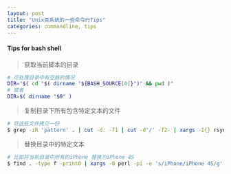 ```yaml
---
layout: post
title: "Unix类系统的一些命令行Tips"
categories: commandline, tips
---
```


#### Tips for bash shell

> 获取当前脚本的目录

``` bash
# 可处理目录中有空格的情况
DIR="$( cd "$( dirname "${BASH_SOURCE[0]}")" && pwd )"
# 或者
DIR=$( dirname "$0" )
```

> 复制目录下所有包含特定文本的文件

``` bash
# 将这些文件拷贝一份
$ grep -iR 'pattern' . | cut -d: -f1 | cut -d'/' -f2- | xargs -I{} rsync -avR {} copypath
```

> 替换目录中的特定文本

``` bash
# 比如将当前目录中所有的iPhone 替换为iPhone 4S
$ find . -type f -print0 | xargs -0 perl -pi -e 's/iPhone/iPhone 4S/g'
```

